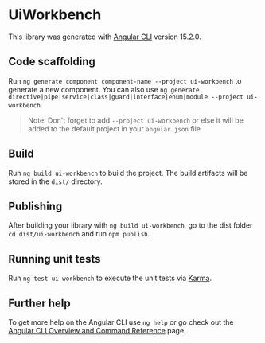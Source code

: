 # UiWorkbench

This library was generated with [Angular CLI](https://github.com/angular/angular-cli) version 15.2.0.

## Code scaffolding

Run `ng generate component component-name --project ui-workbench` to generate a new component. You can also use `ng generate directive|pipe|service|class|guard|interface|enum|module --project ui-workbench`.
> Note: Don't forget to add `--project ui-workbench` or else it will be added to the default project in your `angular.json` file. 

## Build

Run `ng build ui-workbench` to build the project. The build artifacts will be stored in the `dist/` directory.

## Publishing

After building your library with `ng build ui-workbench`, go to the dist folder `cd dist/ui-workbench` and run `npm publish`.

## Running unit tests

Run `ng test ui-workbench` to execute the unit tests via [Karma](https://karma-runner.github.io).

## Further help

To get more help on the Angular CLI use `ng help` or go check out the [Angular CLI Overview and Command Reference](https://angular.io/cli) page.

